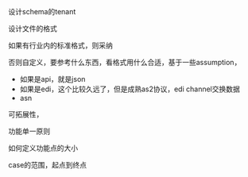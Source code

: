 

设计schema的tenant

设计文件的格式

如果有行业内的标准格式，则采纳

否则自定义，要参考什么东西，看格式用什么合适，基于一些assumption，

- 如果是api，就是json
- 如果是edi，这个比较久远了，但是成熟as2协议，edi channel交换数据
- asn 

可拓展性，

功能单一原则

如何定义功能点的大小

case的范围，起点到终点